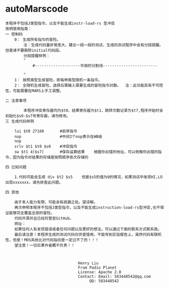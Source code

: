 # autoMarscode
	本程序不包括J类型指令，以及不能生成instr-load-rs 型冲突
	简明使用指南：
	一 控制码	
		0： 生成所有指令的冒险。 	
			注：生成代码量非常庞大，建议一段一段的测试，生成的测试程序中会有分段提醒。但是请不要删除initial代码段。
			分段提醒样例：
			"
				#--------------------华丽的分割线------------------------

			"
		1： 按照类型生成冒险，即每种类型随机一条指令。
		2： 全随机生成冒险，选择后需输入需要生成的冒险指令对数。  注：此功能具有不可控性，可能需要在MARS上手工调整。

	二 注意事项

      		本程序冲突寄存器均为$t0，结果寄存器为$t1，跳转次数记录为$t7,程序开始时会初始化$s0-$s7号寄存器，请勿修改。
	三 生成代码样例

		lui $t0 27160       #前序指令
		nop                 #中间2个nop表示在WB级
		nop 
		srlv $t1 $t0 $s0    #冲突指令
		sw $t1 4($s7)       #保存运算结果    根据你出错的地址，可以倒推你出错的指令，因为指令对结果的存储是按照顺序依次存储的      

	四 已知问题

		1.代码可能会生成 div $t2 $s5    但是$s5的值为0的情况，如果测试中发现HI,LO出现xxxxxxx，请先排查此问题。

	四 其他
		
		由于本人能力有限，可能会有疏漏之处。望谅解。
		再次申明本程序不包括J类型指令，以及不能生成instruction-load-rs型冲突,也不保证能够完全覆盖全部的冒险。
		代码开源并且已经托管至GitHub。
		网址：
		如果任何人有发现错误或者任何问题以及更好的想法，可以通过下面的联系方式联系我。
		最后请注意！本程序生成的测试代码仅供查错用，不能写到实验报告上，虽然代码有随机性，但是！MOS系统比对代码指纹是一定过不了的！！！
		望注意！一切后果作者概不负责！！



									Henry Liu
									From Padio Planet
									License: Apache 2.0
									Contact: Email: 583448542@qq.com
										 QQ: 583448542